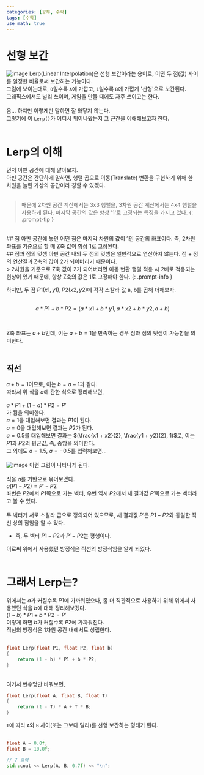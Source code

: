 ```yaml
---
categories: [공부, 수학]
tags: [수학]
use_math: true
---
```

# 선형 보간
![image](https://github.com/Time-of/Time-of.github.io/assets/83389425/5eb1b0c8-4d15-4f33-a0a1-8a0a89839f78)
Lerp(Linear Interpolation)은 선형 보간이라는 용어로, 어떤 두 점(값) 사이를 일정한 비율로써 보간하는 기능이다.  
그림에 보이는대로, `0`일수록 `A`에 가깝고, `1`일수록 `B`에 가깝게 '선형'으로 보간된다.  
그래픽스에서도 널리 쓰이며, 게임을 만들 때에도 자주 쓰이고는 한다.  
<br>
음... 하지만 이렇게만 말하면 잘 와닿지 않는다.  
그렇기에 이 `Lerp()`가 어디서 튀어나왔는지 그 근간을 이해해보고자 한다.  
<br>

# Lerp의 이해
먼저 아핀 공간에 대해 알아보자.  
아핀 공간은 간단하게 말하면, 행렬 곱으로 이동(Translate) 변환을 구현하기 위해 한 차원을 늘린 가상의 공간이라 칭할 수 있겠다.  
<br>

> 때문에 2차원 공간 계산에서는 3x3 행렬을, 3차원 공간 계산에서는 4x4 행렬을 사용하게 된다. 
> 마지막 공간의 값은 항상 '1'로 고정되는 특징을 가지고 있다.
{: .prompt-tip }
<br>
## 점
아핀 공간에 놓인 어떤 점은 마지막 차원의 값이 1인 공간의 좌표이다.  
즉, 2차원 좌표를 기준으로 할 때 Z축 값이 항상 1로 고정된다.  
<br>
## 점과 점의 덧셈
아핀 공간 내의 두 점의 덧셈은 일반적으로 연산하지 않는다.  
점 + 점의 연산결과 Z축의 값이 2가 되어버리기 때문이다.  
<br>
> 2차원을 기준으로 Z축 값이 2가 되어버리면 이동 변환 행렬 적용 시 2배로 적용되는 현상이 있기 때문에, 항상 Z축의 값은 1로 고정해야 한다.
{: .prompt-info }
<br>

하지만, 두 점 $P1(x1, y1), P2(x2, y2)$에 각각 스칼라 값 a, b를 곱해 더해보자.  
<br>

$$a * P1 + b * P2 = (a * x1 + b * y1, a * x2 + b * y2, a + b)$$  

<br>

Z축 좌표는 $a+b$인데, 이는 $a+b=1$을 만족하는 경우 점과 점의 덧셈이 가능함을 의미한다.  
<br>
## 직선
$a + b = 1$이므로, 이는 $b = a - 1$과 같다.  
따라서 위 식을 $a$에 관한 식으로 정리해보면,  
<br>
$a * P1 + (1 - a) * P2 = P'$
<br>
가 됨을 의미한다.  
$a = 1$을 대입해보면 결과는 $P1$이 된다.  
$a = 0$을 대입해보면 결과는 $P2$가 된다.  
$a = 0.5$를 대입해보면 결과는 $(\frac{x1 + x2}{2}, \frac{y1 + y2}{2}, 1)$로, 이는 $P1$과 $P2$의 평균값, 즉, 중앙을 의미한다.  
그 외에도 $a = 1.5$, $a = -0.5$를 입력해보면...  
<br>
![image](https://github.com/Time-of/Time-of.github.io/assets/83389425/39f1037a-9950-4716-bb09-4bab1150e828)
이런 그림이 나타나게 된다.  
<br>
식을 $a$를 기반으로 묶어보겠다.  
$a(P1-P2) = P'-P2$  
좌변은 $P2$에서 $P1$쪽으로 가는 벡터, 우변 역시 $P2$에서 새 결과값 $P'$쪽으로 가는 벡터라고 볼 수 있다.  
<br>
두 벡터가 서로 스칼라 곱으로 정의되어 있으므로, 새 결과값 $P'$은 $P1-P2$와 동일한 직선 상의 점임을 알 수 있다.  
- 즉, 두 벡터 $P1-P2$과 $P'-P2$는 평행이다.  

이로써 위에서 사용했던 방정식은 직선의 방정식임을 알게 되었다.  
<br>

# 그래서 Lerp는?
위에서는 $a$가 커질수록 $P1$에 가까워졌으나, 좀 더 직관적으로 사용하기 위해 위에서 사용했던 식을 $b$에 대해 정리해보겠다.  
$(1 - b) * P1 + b * P2 = P'$  
이렇게 하면 $b$가 커질수록 $P2$에 가까워진다.  
직선의 방정식은 1차원 공간 내에서도 성립한다.  
<br>
```cpp
float Lerp(float P1, float P2, float b)
{
    return (1 - b) * P1 + b * P2;
}
```  
<br>
여기서 변수명만 바꿔보면,  

```cpp
float Lerp(float A, float B, float T)
{
    return (1 - T) * A + T * B;
}
```  
`T`에 따라 `A`와 `B` 사이(또는 그보다 멀리)를 선형 보간하는 형태가 된다.  
<br>

```cpp
float A = 0.0f;
float B = 10.0f;

// 7 출력
std::cout << Lerp(A, B, 0.7f) << "\n";
```

